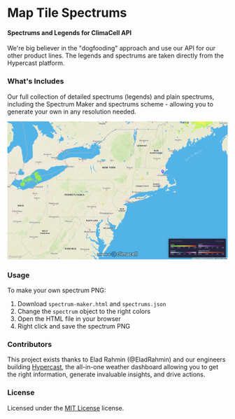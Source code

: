 Map Tile Spectrums
========

#### Spectrums and Legends for ClimaCell API ####
We're big believer in the "dogfooding" approach and use our API for our other product lines. The legends and spectrums are taken directly from the Hypercast platform.

### What's Includes ###
Our full collection of detailed spectrums (legends) and plain spectrums, including the Spectrum Maker and spectrums scheme - allowing you to generate your own in any resolution needed.
 
![Map Tile Spectrums](./samples/precipitation.png)

### Usage ###
To make your own spectrum PNG:
1. Download `spectrum-maker.html` and `spectrums.json`
1. Change the `spectrum` object to the right colors
1. Open the HTML file in your browser
1. Right click and save the spectrum PNG

### Contributors ###
This project exists thanks to Elad Rahmin (@EladRahmin) and our engineers building [Hypercast](https://www.climacell.co/climacell/), the all-in-one weather dashboard allowing you to get the right information, generate invaluable insights, and drive actions.

### License ###
Licensed under the [MIT License](./LICENSE) license.
